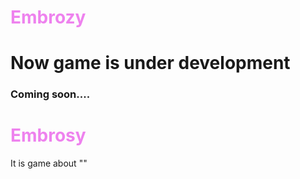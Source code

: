# <font style="color:violet;">Embrozy </font>

# Now game is under development

### Coming soon....

# <font style="color:violet;">                   Embrosy </font>

It is game about  ""
